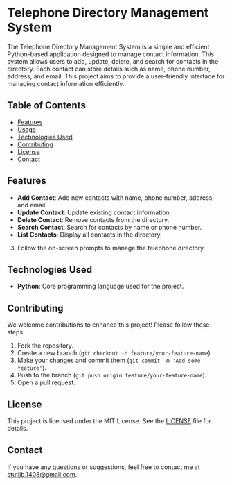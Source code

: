 # Telephone Directory Management System

The Telephone Directory Management System is a simple and efficient Python-based application designed to manage contact information. This system allows users to add, update, delete, and search for contacts in the directory. Each contact can store details such as name, phone number, address, and email. This project aims to provide a user-friendly interface for managing contact information efficiently.


## Table of Contents

- [Features](#features)
- [Usage](#usage)
- [Technologies Used](#technologies-used)
- [Contributing](#contributing)
- [License](#license)
- [Contact](#contact)

## Features

- **Add Contact**: Add new contacts with name, phone number, address, and email.
- **Update Contact**: Update existing contact information.
- **Delete Contact**: Remove contacts from the directory.
- **Search Contact**: Search for contacts by name or phone number.
- **List Contacts**: Display all contacts in the directory.

3. Follow the on-screen prompts to manage the telephone directory.

## Technologies Used

- **Python**: Core programming language used for the project.

## Contributing

We welcome contributions to enhance this project! Please follow these steps:

1. Fork the repository.
2. Create a new branch (`git checkout -b feature/your-feature-name`).
3. Make your changes and commit them (`git commit -m 'Add some feature'`).
4. Push to the branch (`git push origin feature/your-feature-name`).
5. Open a pull request.

## License

This project is licensed under the MIT License. See the [LICENSE](LICENSE.txt) file for details.

## Contact

If you have any questions or suggestions, feel free to contact me at [stutijb.1408@gmail.com](mailto:stutijb.1408@gmail.com).
